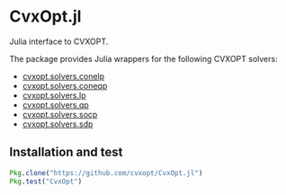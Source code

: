# CvxOpt.jl

Julia interface to CVXOPT.

The package provides Julia wrappers for the following CVXOPT solvers:

- [cvxopt.solvers.conelp](http://cvxopt.org/userguide/coneprog.html?#linear-cone-programs)
- [cvxopt.solvers.coneqp](http://cvxopt.org/userguide/coneprog.html?#quadratic-cone-programs)
- [cvxopt.solvers.lp](http://cvxopt.org/userguide/coneprog.html?#linear-programming)
- [cvxopt.solvers.qp](http://cvxopt.org/userguide/coneprog.html?#quadratic-programming)
- [cvxopt.solvers.socp](http://cvxopt.org/userguide/coneprog.html?#second-order-cone-programming)
- [cvxopt.solvers.sdp](http://cvxopt.org/userguide/coneprog.html?#semidefinite-programming)


## Installation and test

```julia
Pkg.clone("https://github.com/cvxopt/CvxOpt.jl")
Pkg.test("CvxOpt")
```



<!---

[![Build Status](https://travis-ci.org/cvxopt/CvxOpt.jl.svg?branch=master)](https://travis-ci.org/cvxopt/CvxOpt.jl)

[![Coverage Status](https://coveralls.io/repos/cvxopt/CvxOpt.jl/badge.svg?branch=master&service=github)](https://coveralls.io/github/cvxopt/CvxOpt.jl?branch=master)

[![codecov.io](http://codecov.io/github/cvxopt/CvxOpt.jl/coverage.svg?branch=master)](http://codecov.io/github/cvxopt/CvxOpt.jl?branch=master)

-->
